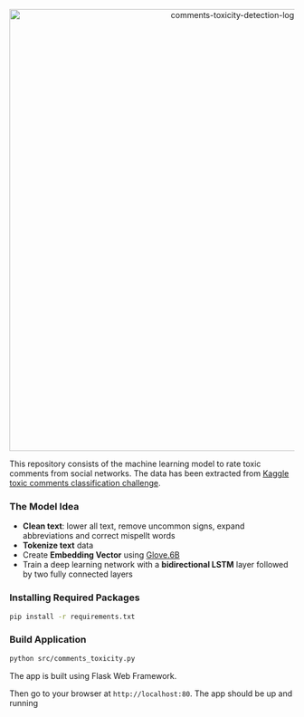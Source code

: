 <p align="center">
  <img width="781" alt="comments-toxicity-detection-logo" src="https://user-images.githubusercontent.com/76659596/105877123-eb112280-5fff-11eb-9425-8432e693f92e.png">
</p>

This repository consists of the machine learning model to rate toxic comments from social networks. The data has been extracted from [Kaggle toxic comments classification challenge](https://www.kaggle.com/c/jigsaw-toxic-comment-classification-challenge).

### The Model Idea

* <b>Clean text</b>: lower all text, remove uncommon signs, expand abbreviations and correct mispellt words
* <b>Tokenize text</b> data
* Create <b>Embedding Vector</b> using [Glove.6B](https://nlp.stanford.edu/projects/glove/)
* Train a deep learning network with a <b>bidirectional LSTM</b> layer followed by two fully connected layers

### Installing Required Packages

```bash
pip install -r requirements.txt
```
### Build Application

```bash
python src/comments_toxicity.py
```

The app is built using Flask Web Framework.

Then go to your browser at `http://localhost:80`. The app should be up and running
